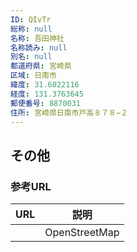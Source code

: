 ```yaml
---
ID: QIvTr
総称: null
名称: 吾田神社
名称読み: null
別名: null
都道府県: 宮崎県
区域: 日南市
緯度: 31.6022116
経度: 131.3763645
郵便番号: 8870031
住所: 宮崎県日南市戸高８７８−２
---
```


## その他

### 参考URL

| URL | 説明          |
| --- | ------------- |
|     | OpenStreetMap |
